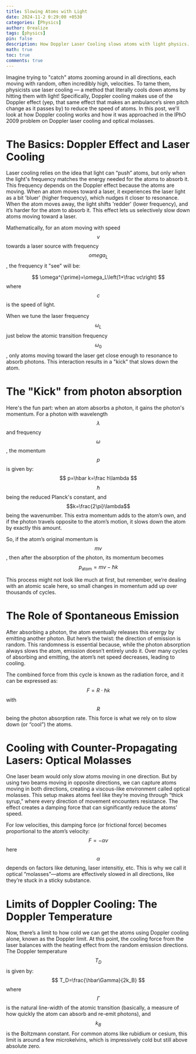 ```yaml
---
title: Slowing Atoms with Light
date: 2024-11-2 0:29:00 +0530
categories: [Physics]
author: 0realize
tags: [physics]
pin: false
description: How Doppler Laser Cooling slows atoms with light physics.
math: true
toc: true
comments: true
---
```


Imagine trying to "catch" atoms zooming around in all directions, each moving with random, often incredibly high, velocities. To tame them, physicists use laser cooling — a method that literally cools down atoms by hitting them with light! Specifically, Doppler cooling makes use of the Doppler effect (yep, that same effect that makes an ambulance’s siren pitch change as it passes by) to reduce the speed of atoms. In this post, we'll look at how Doppler cooling works and how it was approached in the IPhO  2009 problem on Doppler laser cooling and optical molasses.

# The Basics: Doppler Effect and Laser Cooling

Laser cooling relies on the idea that light can “push” atoms, but only when the light's frequency matches the energy needed for the atoms to absorb it. This frequency depends on the Doppler effect because the atoms are moving. When an atom moves toward a laser, it experiences the laser light as a bit 'bluer' (higher frequency), which nudges it closer to resonance. When the atom moves away, the light shifts 'redder' (lower frequency), and it’s harder for the atom to absorb it. This effect lets us selectively slow down atoms moving toward a laser.

Mathematically, for an atom moving with speed $$v$$ towards a laser source with frequency $$omega_L$$, the frequency it "see" will be:

$$ \omega^{\prime}=\omega_L\left(1+\frac vc\right) $$
where $$c$$ is the speed of light.

When we tune the laser frequency $$\omega_L$$ just below the atomic transition frequency $$\omega_0$$, only atoms moving toward the laser get close enough to resonance to absorb photons. This interaction results in a "kick" that slows down the atom.

# The "Kick" from photon absorption

Here's the fun part: when an atom absorbs a photon, it gains the photon's momentum. For a photon with wavelength $$\lambda$$ and frequency $$\omega$$, the momentum $$p$$ is given by:
$$ p=\hbar k=\frac h\lambda $$
$$\hbar$$ being the reduced Planck's constant, and $$k=\frac{2\pi}\lambda$$ being the wavenumber. This extra momentum adds to the atom’s own, and if the photon travels opposite to the atom’s motion, it slows down the atom by exactly this amount.

So, if the atom’s original momentum is $$mv$$, then after the absorption of the photon, its momentum becomes
$$ p_{\mathrm{atom}}=mv-\hbar k $$

This process might not look like much at first, but remember, we’re dealing with an atomic scale here, so small changes in momentum add up over thousands of cycles.

# The Role of Spontaneous Emission

After absorbing a photon, the atom eventually releases this energy by emitting another photon. But here’s the twist: the direction of emission is random. This randomness is essential because, while the photon absorption always slows the atom, emission doesn’t entirely undo it. Over many cycles of absorbing and emitting, the atom’s net speed decreases, leading to cooling.

The combined force from this cycle is known as the radiation force, and it can be expressed as:
$$ F=R\cdot\hbar k $$ 
with $$R$$ being the photon absorption rate. This force is what we rely on to slow down (or “cool”) the atoms.

# Cooling with Counter-Propagating Lasers: Optical Molasses

One laser beam would only slow atoms moving in one direction. But by using two beams moving in opposite directions, we can capture atoms moving in both directions, creating a viscous-like environment called optical molasses. This setup makes atoms feel like they’re moving through “thick syrup,” where every direction of movement encounters resistance. The effect creates a damping force that can significantly reduce the atoms' speed.

For low velocities, this damping force (or frictional force) becomes proportional to the atom’s velocity:
$$ F=-\alpha v $$
here $$\alpha$$ depends on factors like detuning, laser intensitiy, etc. This is why we call it optical “molasses”—atoms are effectively slowed in all directions, like they’re stuck in a sticky substance.

# Limits of Doppler Cooling: The Doppler Temperature

Now, there’s a limit to how cold we can get the atoms using Doppler cooling alone, known as the Doppler limit. At this point, the cooling force from the laser balances with the heating effect from the random emission directions. The Doppler temperature $$T_D$$ is given by: 
$$ T_D=\frac{\hbar\Gamma}{2k_B} $$
where $$\Gamma$$ is the natural line-width of the atomic transition (basically, a measure of how quickly the atom can absorb and re-emit photons), and $$k_B$$ is the Boltzmann constant. For common atoms like rubidium or cesium, this limit is around a few microkelvins, which is impressively cold but still above absolute zero.